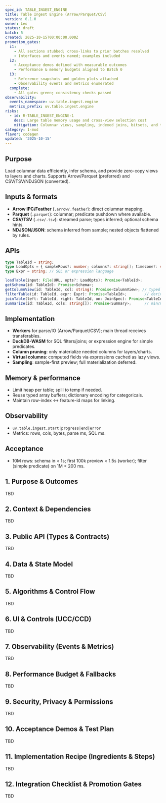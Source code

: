 ```yaml
---
spec_id: TABLE_INGEST_ENGINE
title: Table Ingest Engine (Arrow/Parquet/CSV)
version: 0.1.0
owner: Leo
status: draft
batch: 5
created: 2025-10-15T00:00:00.000Z
promotion_gates:
  i1:
    - All sections stubbed; cross-links to prior batches resolved
    - Interfaces and events named; examples included
  i2:
    - Acceptance demos defined with measurable outcomes
    - Performance & memory budgets aligned to Batch 0
  i3:
    - Reference snapshots and golden plots attached
    - Observability events and metrics enumerated
  complete:
    - All gates green; consistency checks passed
observability:
  events_namespace: uv.table.ingest.engine
  metrics_prefix: uv.table.ingest.engine
risks:
  - id: R-TABLE_INGEST_ENGINE-1
    desc: Large table memory usage and cross-view selection cost
    mitigation: Columnar views, sampling, indexed joins, bitsets, and throttled events
category: 1-mod
flavor: codegen
updated: '2025-10-15'
---
```


## Purpose
Load columnar data efficiently, infer schema, and provide zero-copy views to layers
and charts. Supports Arrow/Parquet (preferred) and CSV/TSV/NDJSON (converted).

## Inputs & formats
- **Arrow IPC/Feather** (`.arrow/.feather`): direct columnar mapping.
- **Parquet** (`.parquet`): columnar; predicate pushdown where available.
- **CSV/TSV** (`.csv/.tsv`): streamed parse; types inferred; optional schema hints.
- **NDJSON/JSON**: schema inferred from sample; nested objects flattened by rules.

## APIs
```ts
type TableId = string;
type LoadOpts = { sampleRows?: number; columns?: string[]; timezone?: string; };
type Expr = string; // SQL or expression language

loadTable(input: File|URL, opts?: LoadOpts): Promise<TableId>;
getSchema(id: TableId): Promise<Schema>;
getColumnView(id: TableId, col: string): Promise<ColumnView>; // typed array / dictionary
filterTable(id: TableId, expr: Expr): Promise<TableId>;        // derived table
joinTable(left: TableId, right: TableId, on: JoinSpec): Promise<TableId>;
summarize(id: TableId, cols: string[]): Promise<Summary>;      // min/max/quantiles/hist
```

## Implementation
- **Workers** for parse/IO (Arrow/Parquet/CSV); main thread receives transferables.
- **DuckDB-WASM** for SQL filters/joins; or expression engine for simple predicates.
- **Column pruning**: only materialize needed columns for layers/charts.
- **Virtual columns**: computed fields via expressions cached as lazy views.
- **Sampling**: sample-first preview; full materialization deferred.

## Memory & performance
- Limit heap per table; spill to temp if needed.
- Reuse typed array buffers; dictionary encoding for categoricals.
- Maintain row-index ↔ feature-id maps for linking.

## Observability
- `uv.table.ingest.start|progress|end|error`
- Metrics: rows, cols, bytes, parse ms, SQL ms.

## Acceptance
- 10M rows: schema in < 1s; first 100k preview < 1.5s (worker); filter (simple predicate) on 1M < 200 ms.

## 1. Purpose & Outcomes
TBD


## 2. Context & Dependencies
TBD


## 3. Public API (Types & Contracts)
TBD


## 4. Data & State Model
TBD


## 5. Algorithms & Control Flow
TBD


## 6. UI & Controls (UCC/CCD)
TBD


## 7. Observability (Events & Metrics)
TBD


## 8. Performance Budget & Fallbacks
TBD


## 9. Security, Privacy & Permissions
TBD


## 10. Acceptance Demos & Test Plan
TBD


## 11. Implementation Recipe (Ingredients & Steps)
TBD


## 12. Integration Checklist & Promotion Gates
TBD

